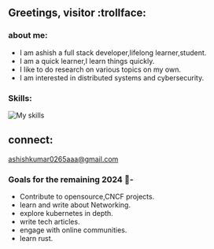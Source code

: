 
## Greetings, visitor :trollface:


### about me:
- I am ashish a full stack developer,lifelong learner,student.
- I am a quick learner,I learn things quickly.
- I like to do research on various topics on my own.
- I am interested in distributed systems and cybersecurity.



### Skills:

![My skills](https://skillicons.dev/icons?i=js,python,c,cpp,go,kubernetes,docker,aws,bash,linux,mongodb,postgres)



## connect:
ashishkumar0265aaa@gmail.com

### Goals for the remaining 2024 :crystal_ball:- 
- Contribute to opensource,CNCF projects.
- learn and write about Networking.
- explore kubernetes in depth.
- write tech articles.
- engage with online communities.
- learn rust.